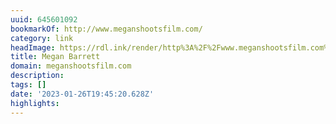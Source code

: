 ```yaml
---
uuid: 645601092
bookmarkOf: http://www.meganshootsfilm.com/
category: link
headImage: https://rdl.ink/render/http%3A%2F%2Fwww.meganshootsfilm.com%2F
title: Megan Barrett
domain: meganshootsfilm.com
description:
tags: []
date: '2023-01-26T19:45:20.628Z'
highlights:
---
```




